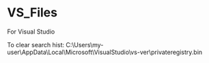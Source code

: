 # VS_Files
For Visual Studio

To clear search hist: C:\Users\my-user\AppData\Local\Microsoft\VisualStudio\vs-ver\privateregistry.bin
